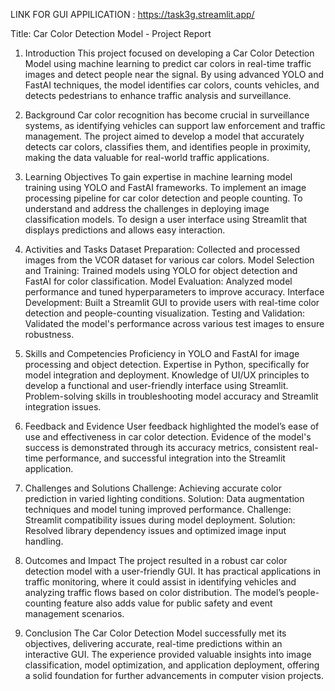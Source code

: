 LINK FOR GUI APPILICATION : https://task3g.streamlit.app/

Title: Car Color Detection Model - Project Report

1. Introduction
This project focused on developing a Car Color Detection Model using machine learning to predict car colors in real-time traffic images and detect people near the signal. By using advanced YOLO and FastAI techniques, the model identifies car colors, counts vehicles, and detects pedestrians to enhance traffic analysis and surveillance.

2. Background
Car color recognition has become crucial in surveillance systems, as identifying vehicles can support law enforcement and traffic management. The project aimed to develop a model that accurately detects car colors, classifies them, and identifies people in proximity, making the data valuable for real-world traffic applications.

3. Learning Objectives
To gain expertise in machine learning model training using YOLO and FastAI frameworks.
To implement an image processing pipeline for car color detection and people counting.
To understand and address the challenges in deploying image classification models.
To design a user interface using Streamlit that displays predictions and allows easy interaction.
4. Activities and Tasks
Dataset Preparation: Collected and processed images from the VCOR dataset for various car colors.
Model Selection and Training: Trained models using YOLO for object detection and FastAI for color classification.
Model Evaluation: Analyzed model performance and tuned hyperparameters to improve accuracy.
Interface Development: Built a Streamlit GUI to provide users with real-time color detection and people-counting visualization.
Testing and Validation: Validated the model's performance across various test images to ensure robustness.
5. Skills and Competencies
Proficiency in YOLO and FastAI for image processing and object detection.
Expertise in Python, specifically for model integration and deployment.
Knowledge of UI/UX principles to develop a functional and user-friendly interface using Streamlit.
Problem-solving skills in troubleshooting model accuracy and Streamlit integration issues.
6. Feedback and Evidence
User feedback highlighted the model’s ease of use and effectiveness in car color detection. Evidence of the model's success is demonstrated through its accuracy metrics, consistent real-time performance, and successful integration into the Streamlit application.

7. Challenges and Solutions
Challenge: Achieving accurate color prediction in varied lighting conditions.
Solution: Data augmentation techniques and model tuning improved performance.
Challenge: Streamlit compatibility issues during model deployment.
Solution: Resolved library dependency issues and optimized image input handling.
8. Outcomes and Impact
The project resulted in a robust car color detection model with a user-friendly GUI. It has practical applications in traffic monitoring, where it could assist in identifying vehicles and analyzing traffic flows based on color distribution. The model’s people-counting feature also adds value for public safety and event management scenarios.

9. Conclusion
The Car Color Detection Model successfully met its objectives, delivering accurate, real-time predictions within an interactive GUI. The experience provided valuable insights into image classification, model optimization, and application deployment, offering a solid foundation for further advancements in computer vision projects.

